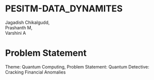 # PESITM-DATA_DYNAMITES
Jagadish Chikalgudd,   
Prashanth M,  
Varshini A
# Problem Statement
Theme: Quantum Computing,
Problem Statement: Quantum Detective: Cracking Financial Anomalies
